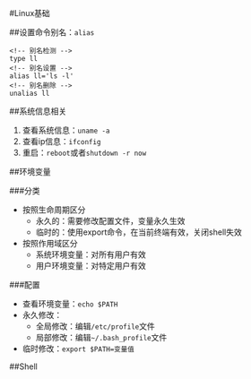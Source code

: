#Linux基础

##设置命令别名：`alias`
	
	<!-- 别名检测 -->
	type ll
	<!-- 别名设置 -->
	alias ll='ls -l'
	<!-- 别名删除 -->
	unalias ll

##系统信息相关
1. 查看系统信息：`uname -a`
2. 查看ip信息：`ifconfig`
3. 重启：`reboot`或者`shutdown -r now`


##环境变量

###分类
+ 按照生命周期区分 
    - 永久的：需要修改配置文件，变量永久生效
    - 临时的：使用export命令，在当前终端有效，关闭shell失效
+ 按照作用域区分
    - 系统环境变量：对所有用户有效
    - 用户环境变量：对特定用户有效

###配置
+ 查看环境变量：`echo $PATH`
+ 永久修改：
    * 全局修改：编辑`/etc/profile`文件
    * 局部修改：编辑`~/.bash_profile`文件
+ 临时修改：`export $PATH=变量值`

##Shell
